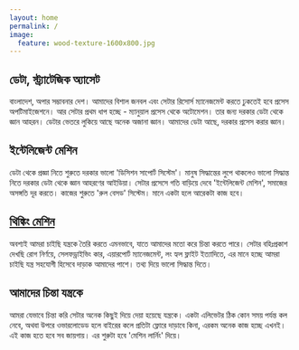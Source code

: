 ```yaml
---
layout: home
permalink: /
image:
  feature: wood-texture-1600x800.jpg
---
```


<div class="tiles">

<div class="tile">
  <h2 class="post-title">ডেটা, স্ট্র্যাটেজিক অ্যাসেট</h2>
  <p class="post-excerpt">বাংলাদেশ, অপার সম্ভাবনার দেশ। আমাদের বিশাল জনবল এবং সেটার রিসোর্স ম্যানেজমেন্ট করতে ঢুকতেই হবে প্রসেস অপটিমাইজেশনে। আর সেটার প্রথম ধাপ হচ্ছে - ম্যানুয়াল প্রসেস থেকে অটোমেশন। তার জন্য দরকার ডেটা থেকে জ্ঞান আহরন। ডেটার ভেতরে লুকিয়ে আছে অনেক অজানা জ্ঞান। আমাদের ডেটা আছে, দরকার প্রসেস করার জ্ঞান।</p>
</div><!-- /.tile -->

<div class="tile">
  <h2 class="post-title">ইন্টেলিজেন্ট মেশিন</h2>
  <p class="post-excerpt">ডেটা থেকে প্রজ্ঞা নিতে শুরুতে দরকার ভালো 'ডিসিশন সাপোর্ট সিস্টেম'। মানুষ সিদ্ধান্তের লুপে থাকলেও ভালো সিদ্ধান্ত নিতে দরকার ডেটা থেকে জ্ঞান আহরণের আইডিয়া। সেটার প্রসেসে গতি বাড়িয়ে দেবে 'ইন্টেলিজেন্ট মেশিন', সমাজের অসঙ্গতি দূর করতে। কাজের শুরুতে 'রুল বেসড' সিস্টেম। মানে একটা হলে আরেকটা কাজ হবে।</p>
</div><!-- /.tile -->

<div class="tile">
  <h2 class="post-title"><a href="https://rakibul-hassan.gitbook.io/deep-learning/start-page/intro">থিঙ্কিং মেশিন</a></h2>
  <p class="post-excerpt">অবশ্যই আমরা চাইছি যন্ত্রকে তৈরি করতে এমনভাবে, যাতে আমাদের মতো করে চিন্তা করতে পারে। সেটার বহিঃপ্রকাশ দেখছি রোগ নির্ণয়ে, সেলফড্রাইভিং কার, এয়ারপোর্ট ম্যানেজমেন্ট, লং হ্যল ফ্লাইট ইত্যাদিতে, এর মানে হচ্ছে আমরা চাইছি যন্ত্র সহযোগী হিসেবে দাড়াক আমাদের পাশে। তথ্য দিয়ে ভালো সিদ্ধান্ত দিতে।</p>
</div><!-- /.tile -->

<div class="tile">
  <h2 class="post-title">আমাদের চিন্তা যন্ত্রকে</h2>
  <p class="post-excerpt">আমরা যেভাবে চিন্তা করি সেটার অনেক কিছুই দিয়ে দেয়া হয়েছে যন্ত্রকে। একটা এলিভেটর ঠিক কোন সময় পর্যন্ত কল নেবে, অথবা উপরে ওভারলোডেড হলে বাইরের কলে প্রতিটা ফ্লোরে দাড়াবে কিনা, এরকম অনেক কাজ হচ্ছে এখনই। এই কাজ হতে হবে সব জায়গায়। এর শুরুটা হবে 'মেশিন লার্নিং' দিয়ে।</p>
</div><!-- /.tile -->

</div><!-- /.tiles -->
